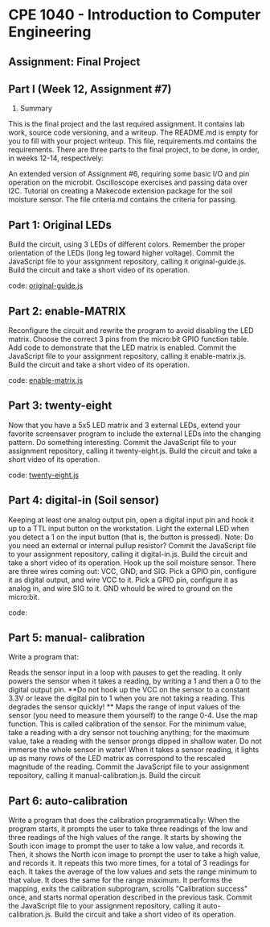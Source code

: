 # CPE 1040 - Introduction to Computer Engineering

## Assignment: Final Project

## Part I (Week 12, Assignment #7)

1. Summary

This is the final project and the last required assignment. It contains lab work, source code versioning, and a writeup. The README.md is empty for you to fill with your project writeup. This file, requirements.md contains the requirements. There are three parts to the final project, to be done, in order, in weeks 12-14, respectively:

An extended version of Assignment #6, requiring some basic I/O and pin operation on the microbit.
Oscilloscope exercises and passing data over I2C.
Tutorial on creating a Makecode extension package for the soil moisture sensor. The file criteria.md contains the criteria for passing.

## Part 1: Original LEDs


Build the circuit, using 3 LEDs of different colors. Remember the proper orientation of the LEDs (long leg toward higher voltage). Commit the JavaScript file to your assignment repository, calling it original-guide.js. Build the circuit and take a short video of its operation.

code: [original-guide.js](original-guide.js)


## Part 2: enable-MATRIX

Reconfigure the circuit and rewrite the program to avoid disabling the LED matrix. Choose the correct 3 pins from the micro:bit GPIO function table. Add code to demonstrate that the LED matrix is enabled. Commit the JavaScript file to your assignment repository, calling it enable-matrix.js. Build the circuit and take a short video of its operation.

code: [enable-matrix.js](enable-matrix.js)


## Part 3: twenty-eight


Now that you have a 5x5 LED matrix and 3 external LEDs, extend your favorite screensaver program to include the external LEDs into the changing pattern. Do something interesting. Commit the JavaScript file to your assignment repository, calling it twenty-eight.js. Build the circuit and take a short video of its operation.

code: [twenty-eight.js](twenty-eight.js)



## Part 4: digital-in (Soil sensor)


Keeping at least one analog output pin, open a digital input pin and hook it up to a TTL input button on the workstation. Light the external LED when you detect a 1 on the input button (that is, the button is pressed). Note: Do you need an external or internal pullup resistor? Commit the JavaScript file to your assignment repository, calling it digital-in.js. Build the circuit and take a short video of its operation.
Hook up the soil moisture sensor. There are three wires coming out: VCC, GND, and SIG. Pick a GPIO pin, configure it as digital output, and wire VCC to it. Pick a GPIO pin, configure it as analog in, and wire SIG to it. GND whould be wired to ground on the micro:bit.

code: 



## Part 5: manual- calibration



Write a program that:

Reads the sensor input in a loop with pauses to get the reading.
It only powers the sensor when it takes a reading, by writing a 1 and then a 0 to the digital output pin. **Do not hook up the VCC on the sensor to a constant 3.3V or leave the digital pin to 1 when you are not taking a reading. This degrades the sensor quickly! **
Maps the range of input values of the sensor (you need to measure them yourself) to the range 0-4. Use the map function. This is called calibration of the sensor. For the minimum value, take a reading with a dry sensor not touching anything; for the maximum value, take a reading with the sensor prongs dipped in shallow water. Do not immerse the whole sensor in water!
When it takes a sensor reading, it lights up as many rows of the LED matrix as correspond to the rescaled magnitude of the reading. Commit the JavaScript file to your assignment repository, calling it manual-calibration.js. Build the circuit



## Part 6: auto-calibration

Write a program that does the calibration programmatically:
When the program starts, it prompts the user to take three readings of the low and three readings of the high values of the range. It starts by showing the South icon image to prompt the user to take a low value, and records it. Then, it shows the North icon image to prompt the user to take a high value, and records it. It repeats this two more times, for a total of 3 readings for each.
It takes the average of the low values and sets the range minimum to that value. It does the same for the range maximum.
It performs the mapping, exits the calibration subprogram, scrolls "Calibration success" once, and starts normal operation described in the previous task.
Commit the JavaScript file to your assignment repository, calling it auto-calibration.js. Build the circuit and take a short video of its operation.
